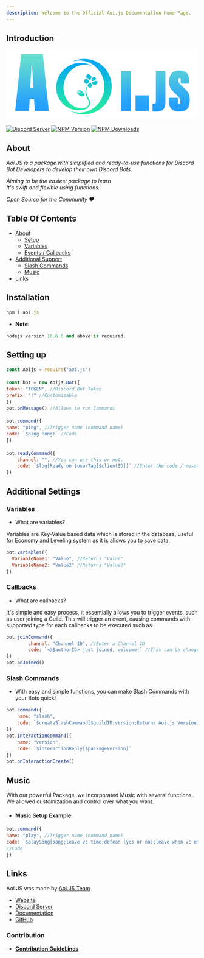 ```yaml
---
description: Welcome to the Official Aoi.js Documentation Home Page.
---
```


## Introduction
<img src = "./.gitbook/assets/aoi.png">


[![Discord Server](https://img.shields.io/discord/773352845738115102?color=5865F2\&logo=discord\&logoColor=white)](https://aoi.js.org/invite) [![NPM Version](https://img.shields.io/npm/v/aoi.js.svg?maxAge=3600)](https://www.npmjs.com/package/aoi.js) [![NPM Downloads](https://img.shields.io/npm/dt/aoi.js.svg?maxAge=3600)](https://www.npmjs.com/package/aoi.js)


## About

_Aoi.JS is a package with simplified and ready-to-use functions for Discord Bot Developers to develop their own Discord Bots._

_Aiming to be the easiest package to learn_   
_It's swift and flexible using functions._ 

_Open Source for the Community ❤️_

## Table Of Contents

* [About](https://www.npmjs.com/package/aoi.js#about)
  * [Setup](https://www.npmjs.com/package/aoi.js#setup)
  * [Variables](https://www.npmjs.com/package/aoi.js#variables)
  * [Events / Callbacks](https://www.npmjs.com/package/aoi.js#callbacks)
* [Additional Support](https://www.npmjs.com/package/aoi.js#methods)
  * [Slash Commands](https://www.npmjs.com/package/aoi.js#slash-commands)
  * [Music](https://www.npmjs.com/package/aoi.js#music)
* [Links](https://www.npmjs.com/package/aoi.js#links)
 


## Installation

```js
npm i aoi.js
```

- **Note:**

```python
nodejs version 16.6.0 and above is required.
```

## Setting up

```js
const Aoijs = require("aoi.js")

const bot = new Aoijs.Bot({
token: "TOKEN", //Discord Bot Token
prefix: "!" //Customizable
})
bot.onMessage() //Allows to run Commands

bot.command({
name: "ping", //Trigger name (command name)
code: `$ping Pong!` //Code
})

bot.readyCommand({
    channel: "", //You can use this or not.
    code: `$log[Ready on $userTag[$clientID]]` //Enter the code / message.
})
```

## Additional Settings

### Variables

- What are variables?

Variables are Key-Value based data which is stored in the database, useful for Economy and Leveling system as it is allows you to save data.

```js
bot.variables({
  VariableName1: "Value", //Returns "Value"
  VariableName2: "Value2" //Returns "Value2"
})
```

### Callbacks

- What are callbacks?

It's simple and easy process, it essentially allows you to trigger events, such as user joining a Guild. This will trigger an event, causing commands with supported type for each callbacks to be executed such as.

```js
bot.joinCommand({
        channel: "Channel ID", //Enter a Channel ID
        code: `<@$authorID> just joined, welcome!` //This can be changed
})
bot.onJoined()
```

### Slash Commands

- With easy and simple functions, you can make Slash Commands with your Bots quick!

```js
bot.command({
    name: "slash",
    code: `$createSlashCommand[$guildID;version;Returns Aoi.js Version]`
})
bot.interactionCommand({
    name: "version", 
    code: `$interactionReply[$packageVersion]`
})
bot.onInteractionCreate()
```


## Music

With our powerful Package, we incorporated Music with several functions. We allowed customization and control over what you want.

- #### Music Setup Example

```js
bot.command({
name: "play", //Trigger name (command name)
code: `$playSong[song;leave vc time;defean (yes or no);leave when vc empty (yes/no);error]`
//Code
})
```

## Links

Aoi.JS was made by [Aoi.JS Team](https://aoi.js.org)

* [Website](https://aoi.js.org)
* [Discord Server](https://aoi.js.org/invite)
* [Documentation](https://aoi.leref.ga)
* [GitHub](https://github.com/AkaruiDevelopment/aoi.js)

### Contribution

* [**Contribution GuideLines**](https://github.com/aoijs/aoi.js/blob/master/.github/CONTRIBUTING.md)
